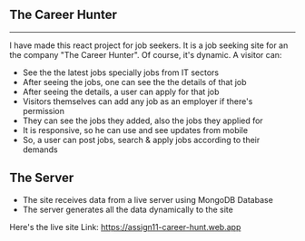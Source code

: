 ## The Career Hunter
***
I have made this react project for job seekers. It is a job seeking site for an the company "The Career Hunter". Of course, it's dynamic. A visitor can:
* See the the latest jobs specially jobs from IT sectors
* After seeing the jobs, one can see the the details of that job
* After seeing the details, a user can apply for that job
* Visitors themselves can add any job as an employer if there's permission 
* They can see the jobs they added, also the jobs they applied for
* It is responsive, so he can use and see updates from mobile
* So, a user can post jobs, search & apply jobs according to their demands

## The Server
* The site receives data from a live server using MongoDB Database
* The server generates all the data dynamically to the site


Here's the live site Link: https://assign11-career-hunt.web.app
